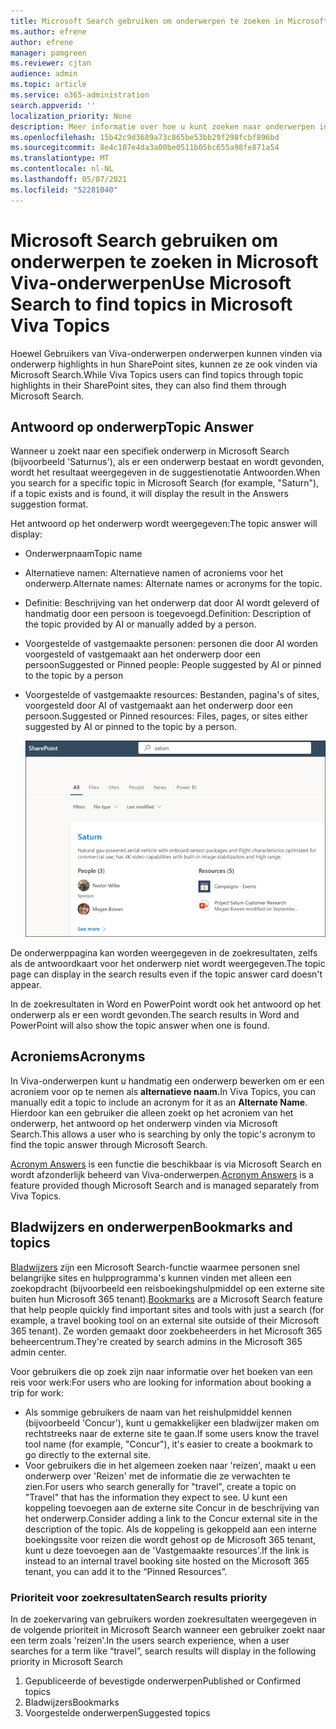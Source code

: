```yaml
---
title: Microsoft Search gebruiken om onderwerpen te zoeken in Microsoft Viva-onderwerpen
ms.author: efrene
author: efrene
manager: pamgreen
ms.reviewer: cjtan
audience: admin
ms.topic: article
ms.service: o365-administration
search.appverid: ''
localization_priority: None
description: Meer informatie over hoe u kunt zoeken naar onderwerpen in Microsoft Viva.
ms.openlocfilehash: 15b42c9d3689a73c865be53bb29f298fcbf896bd
ms.sourcegitcommit: 8e4c107e4da3a00be0511b05bc655a98fe871a54
ms.translationtype: MT
ms.contentlocale: nl-NL
ms.lasthandoff: 05/07/2021
ms.locfileid: "52281040"
---
```

# <a name="use-microsoft-search-to-find-topics-in-microsoft-viva-topics"></a><span data-ttu-id="f7389-103">Microsoft Search gebruiken om onderwerpen te zoeken in Microsoft Viva-onderwerpen</span><span class="sxs-lookup"><span data-stu-id="f7389-103">Use Microsoft Search to find topics in Microsoft Viva Topics</span></span>

<span data-ttu-id="f7389-104">Hoewel Gebruikers van Viva-onderwerpen onderwerpen kunnen vinden via onderwerp highlights in hun SharePoint sites, kunnen ze ze ook vinden via Microsoft Search.</span><span class="sxs-lookup"><span data-stu-id="f7389-104">While Viva Topics users can find topics through topic highlights in their SharePoint sites, they can also find them through Microsoft Search.</span></span> 

## <a name="topic-answer"></a><span data-ttu-id="f7389-105">Antwoord op onderwerp</span><span class="sxs-lookup"><span data-stu-id="f7389-105">Topic Answer</span></span>

<span data-ttu-id="f7389-106">Wanneer u zoekt naar een specifiek onderwerp in Microsoft Search (bijvoorbeeld 'Saturnus'), als er een onderwerp bestaat en wordt gevonden, wordt het resultaat weergegeven in de suggestienotatie Antwoorden.</span><span class="sxs-lookup"><span data-stu-id="f7389-106">When you search for a specific topic in Microsoft Search (for example, "Saturn"), if a topic exists and is found, it will display the result in the Answers suggestion format.</span></span>

<span data-ttu-id="f7389-107">Het antwoord op het onderwerp wordt weergegeven:</span><span class="sxs-lookup"><span data-stu-id="f7389-107">The topic answer will display:</span></span>
- <span data-ttu-id="f7389-108">Onderwerpnaam</span><span class="sxs-lookup"><span data-stu-id="f7389-108">Topic name</span></span>
- <span data-ttu-id="f7389-109">Alternatieve namen: Alternatieve namen of acroniems voor het onderwerp.</span><span class="sxs-lookup"><span data-stu-id="f7389-109">Alternate names: Alternate names or acronyms for the topic.</span></span>
- <span data-ttu-id="f7389-110">Definitie: Beschrijving van het onderwerp dat door AI wordt geleverd of handmatig door een persoon is toegevoegd.</span><span class="sxs-lookup"><span data-stu-id="f7389-110">Definition: Description of the topic provided by AI or manually added by a person.</span></span>
- <span data-ttu-id="f7389-111">Voorgestelde of vastgemaakte personen: personen die door AI worden voorgesteld of vastgemaakt aan het onderwerp door een persoon</span><span class="sxs-lookup"><span data-stu-id="f7389-111">Suggested or Pinned people: People suggested by AI or pinned to the topic by a person</span></span>
- <span data-ttu-id="f7389-112">Voorgestelde of vastgemaakte resources: Bestanden, pagina's of sites, voorgesteld door AI of vastgemaakt aan het onderwerp door een persoon.</span><span class="sxs-lookup"><span data-stu-id="f7389-112">Suggested or Pinned resources: Files, pages, or sites either suggested by AI or pinned to the topic by a person.</span></span> 

   ![Onderwerp in zoeken](../media/knowledge-management/search-topic-answer.png) 

<span data-ttu-id="f7389-114">De onderwerppagina kan worden weergegeven in de zoekresultaten, zelfs als de antwoordkaart voor het onderwerp niet wordt weergegeven.</span><span class="sxs-lookup"><span data-stu-id="f7389-114">The topic page can display in the search results even if the topic answer card doesn't appear.</span></span>

<span data-ttu-id="f7389-115">In de zoekresultaten in Word en PowerPoint wordt ook het antwoord op het onderwerp als er een wordt gevonden.</span><span class="sxs-lookup"><span data-stu-id="f7389-115">The search results in Word and PowerPoint will also show the topic answer when one is found.</span></span>


## <a name="acronyms"></a><span data-ttu-id="f7389-116">Acroniems</span><span class="sxs-lookup"><span data-stu-id="f7389-116">Acronyms</span></span>

<span data-ttu-id="f7389-117">In Viva-onderwerpen kunt u handmatig een onderwerp bewerken om er een acroniem voor op te nemen als <b>alternatieve naam.</b></span><span class="sxs-lookup"><span data-stu-id="f7389-117">In Viva Topics, you can manually edit a topic to include an acronym for it as an <b>Alternate Name</b>.</span></span> <span data-ttu-id="f7389-118">Hierdoor kan een gebruiker die alleen zoekt op het acroniem van het onderwerp, het antwoord op het onderwerp vinden via Microsoft Search.</span><span class="sxs-lookup"><span data-stu-id="f7389-118">This allows a user who is searching by only the topic's acronym to find the topic answer through Microsoft Search.</span></span>

<span data-ttu-id="f7389-119">[Acronym Answers](/microsoftsearch/manage-acronyms) is een functie die beschikbaar is via Microsoft Search en wordt afzonderlijk beheerd van Viva-onderwerpen.</span><span class="sxs-lookup"><span data-stu-id="f7389-119">[Acronym Answers](/microsoftsearch/manage-acronyms) is a feature provided though Microsoft Search and is managed separately from Viva Topics.</span></span>

## <a name="bookmarks-and-topics"></a><span data-ttu-id="f7389-120">Bladwijzers en onderwerpen</span><span class="sxs-lookup"><span data-stu-id="f7389-120">Bookmarks and topics</span></span>

<span data-ttu-id="f7389-121">[Bladwijzers](/microsoftsearch/manage-bookmarks) zijn een Microsoft Search-functie waarmee personen snel belangrijke sites en hulpprogramma's kunnen vinden met alleen een zoekopdracht (bijvoorbeeld een reisboekingshulpmiddel op een externe site buiten hun Microsoft 365 tenant).</span><span class="sxs-lookup"><span data-stu-id="f7389-121">[Bookmarks](/microsoftsearch/manage-bookmarks) are a Microsoft Search feature that help people quickly find important sites and tools with just a search (for example, a travel booking tool on an external site outside of their Microsoft 365 tenant).</span></span> <span data-ttu-id="f7389-122">Ze worden gemaakt door zoekbeheerders in het Microsoft 365 beheercentrum.</span><span class="sxs-lookup"><span data-stu-id="f7389-122">They're created by search admins in the Microsoft 365 admin center.</span></span> 

<span data-ttu-id="f7389-123">Voor gebruikers die op zoek zijn naar informatie over het boeken van een reis voor werk:</span><span class="sxs-lookup"><span data-stu-id="f7389-123">For users who are looking for information about booking a trip for work:</span></span>

- <span data-ttu-id="f7389-124">Als sommige gebruikers de naam van het reishulpmiddel kennen (bijvoorbeeld 'Concur'), kunt u gemakkelijker een bladwijzer maken om rechtstreeks naar de externe site te gaan.</span><span class="sxs-lookup"><span data-stu-id="f7389-124">If some users know the travel tool name (for example, "Concur"), it's easier to create a bookmark to go directly to the external site.</span></span>
- <span data-ttu-id="f7389-125">Voor gebruikers die in het algemeen zoeken naar 'reizen', maakt u een onderwerp over 'Reizen' met de informatie die ze verwachten te zien.</span><span class="sxs-lookup"><span data-stu-id="f7389-125">For users who search generally for "travel", create a topic on "Travel" that has the information they expect to see.</span></span> <span data-ttu-id="f7389-126">U kunt een koppeling toevoegen aan de externe site Concur in de beschrijving van het onderwerp.</span><span class="sxs-lookup"><span data-stu-id="f7389-126">Consider adding a link to the Concur external site in the description of the topic.</span></span> <span data-ttu-id="f7389-127">Als de koppeling is gekoppeld aan een interne boekingssite voor reizen die wordt gehost op de Microsoft 365 tenant, kunt u deze toevoegen aan de 'Vastgemaakte resources'.</span><span class="sxs-lookup"><span data-stu-id="f7389-127">If the link is instead to an internal travel booking site hosted on the Microsoft 365 tenant, you can add it to the “Pinned Resources”.</span></span>
 
### <a name="search-results-priority"></a><span data-ttu-id="f7389-128">Prioriteit voor zoekresultaten</span><span class="sxs-lookup"><span data-stu-id="f7389-128">Search results priority</span></span> 
 
<span data-ttu-id="f7389-129">In de zoekervaring van gebruikers worden zoekresultaten weergegeven in de volgende prioriteit in Microsoft Search wanneer een gebruiker zoekt naar een term zoals 'reizen'.</span><span class="sxs-lookup"><span data-stu-id="f7389-129">In the users search experience, when a user searches for a term like “travel”, search results will display in the following priority in Microsoft Search</span></span>
1. <span data-ttu-id="f7389-130">Gepubliceerde of bevestigde onderwerpen</span><span class="sxs-lookup"><span data-stu-id="f7389-130">Published or Confirmed topics</span></span> 
2. <span data-ttu-id="f7389-131">Bladwijzers</span><span class="sxs-lookup"><span data-stu-id="f7389-131">Bookmarks</span></span>
3. <span data-ttu-id="f7389-132">Voorgestelde onderwerpen</span><span class="sxs-lookup"><span data-stu-id="f7389-132">Suggested topics</span></span>
